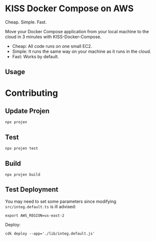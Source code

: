 # KISS Docker Compose on AWS
Cheap. Simple. Fast.

Move your Docker Compose application from your local machine to the cloud in 3 minutes with KISS-Docker-Compose.

* Cheap: All code runs on one small EC2.
* Simple: It runs the same way on your machine as it runs in the cloud.
* Fast: Works by default.

## Usage


# Contributing
## Update Projen
```
npx projen
```
## Test
```
npx projen test
```
## Build
```
npx projen build
```
## Test Deployment
You may need to set some parameters since modifying `src/integ.default.ts` is ill advised:
```
export AWS_REGION=us-east-2
```
Deploy:
```
cdk deploy --app='./lib/integ.default.js'
```